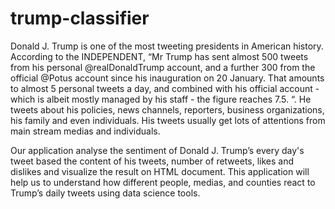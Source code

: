 # trump-classifier

Donald J. Trump is one of the most tweeting presidents in American history. 
According to the INDEPENDENT, “Mr Trump has sent almost 500 tweets from his personal @realDonaldTrump account, and a further 300 from the official @Potus account since his inauguration on 20 January. That amounts to almost 5 personal tweets a day, and combined with his official account - which is albeit mostly managed by his staff - the figure reaches 7.5. “.
He tweets about his policies, news channels, reporters, business organizations, his family and even individuals.
His tweets usually get lots of attentions from main stream medias and individuals.

Our application analyse the sentiment of Donald J. Trump’s every day's tweet based the content of his tweets, number of retweets, likes and dislikes and visualize the result on HTML document. This application will help us to understand how different people, medias, and counties react to Trump’s daily tweets using data science tools.
